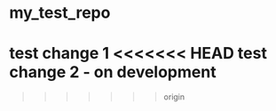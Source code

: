 my_test_repo
============
test change 1
<<<<<<< HEAD
test change 2 - on development
=======
>>>>>>> origin

